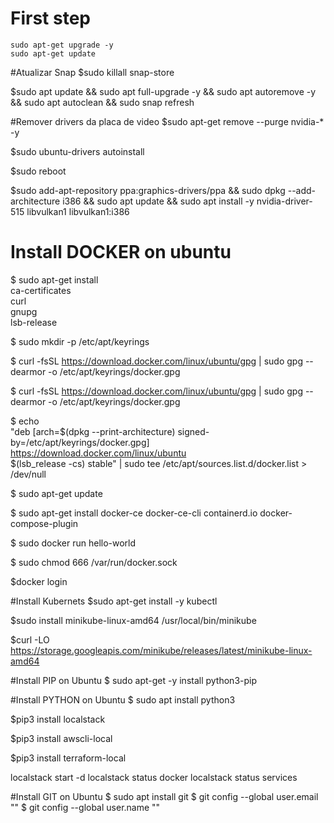 # First step
```
sudo apt-get upgrade -y
sudo apt-get update
```

#Atualizar Snap 
$sudo killall snap-store

$sudo apt update && sudo apt full-upgrade -y && sudo apt autoremove -y && sudo apt autoclean && sudo snap refresh

#Remover drivers da placa de video
$sudo apt-get remove --purge nvidia-* -y

$sudo ubuntu-drivers autoinstall

$sudo reboot

$sudo add-apt-repository ppa:graphics-drivers/ppa && sudo dpkg --add-architecture i386 && sudo apt update && sudo apt install -y nvidia-driver-515 libvulkan1 libvulkan1:i386

# Install DOCKER on ubuntu

$ sudo apt-get install \
    ca-certificates \
    curl \
    gnupg \
    lsb-release

$ sudo mkdir -p /etc/apt/keyrings

$ curl -fsSL https://download.docker.com/linux/ubuntu/gpg | sudo gpg --dearmor -o /etc/apt/keyrings/docker.gpg

$ curl -fsSL https://download.docker.com/linux/ubuntu/gpg | sudo gpg --dearmor -o /etc/apt/keyrings/docker.gpg

$ echo \
  "deb [arch=$(dpkg --print-architecture) signed-by=/etc/apt/keyrings/docker.gpg] https://download.docker.com/linux/ubuntu \
  $(lsb_release -cs) stable" | sudo tee /etc/apt/sources.list.d/docker.list > /dev/null

$ sudo apt-get update

$ sudo apt-get install docker-ce docker-ce-cli containerd.io docker-compose-plugin

$ sudo docker run hello-world

$ sudo chmod 666 /var/run/docker.sock

$docker login

#Install Kubernets
$sudo apt-get install -y kubectl

$sudo install minikube-linux-amd64 /usr/local/bin/minikube

$curl -LO https://storage.googleapis.com/minikube/releases/latest/minikube-linux-amd64

#Install PIP on Ubuntu
$ sudo apt-get -y install python3-pip

#Install PYTHON on Ubuntu
$ sudo apt install python3

$pip3 install localstack

$pip3 install awscli-local

$pip3 install terraform-local

localstack start -d
localstack status docker
localstack status services

#Install GIT on Ubuntu
$ sudo apt install git
$ git config --global user.email "<email>"
$ git config --global user.name "<user>"





